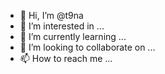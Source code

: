 - 👋 Hi, I’m @t9na
- 👀 I’m interested in ...
- 🌱 I’m currently learning ...
- 💞️ I’m looking to collaborate on ...
- 📫 How to reach me ...

<!---
t9na/t9na is a ✨ special ✨ repository because its `README.md` (this file) appears on your GitHub profile.
You can click the Preview link to take a look at your changes.
--->
